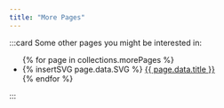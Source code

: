 ```yaml
---
title: "More Pages"
---
```


:::card
Some other pages you might be interested in:
<ul class="more-pages-container">
{% for page in collections.morePages %}
<li>{% insertSVG page.data.SVG %} <a href="{{ page.url }}">{{ page.data.title }}</a></li>
{% endfor %}
</ul>
:::